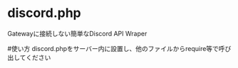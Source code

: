 # discord.php
Gatewayに接続しない簡単なDiscord API Wraper

#使い方
discord.phpをサーバー内に設置し、他のファイルからrequire等で呼び出してください